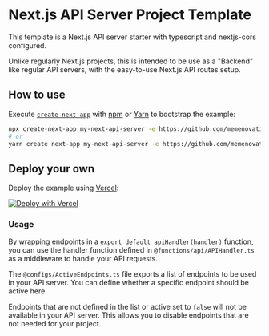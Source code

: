 # Next.js API Server Project Template

This template is a Next.js API server starter with typescript and nextjs-cors configured.

Unlike regularly Next.js projects, this is intended to be use as a "Backend" like regular API servers, with the easy-to-use Next.js API routes setup.

## How to use

Execute [`create-next-app`](https://github.com/vercel/next.js/tree/canary/packages/create-next-app) with [npm](https://docs.npmjs.com/cli/init) or [Yarn](https://yarnpkg.com/lang/en/docs/cli/create/) to bootstrap the example:

```bash
npx create-next-app my-next-api-server -e https://github.com/memenovation/next-api
# or
yarn create next-app my-next-api-server -e https://github.com/memenovation/next-api
```

## Deploy your own

Deploy the example using [Vercel](https://vercel.com/):

[![Deploy with Vercel](https://vercel.com/button)](https://vercel.com/new/git/external?repository-url=https://github.com/memenovation/next-api)

### Usage

By wrapping endpoints in a `export default apiHandler(handler)` function, you can use the handler function defined in `@functions/api/APIHandler.ts` as a middleware to handle your API requests.

The `@configs/ActiveEndpoints.ts` file exports a list of endpoints to be used in your API server. You can define whether a specific endpoint should be active here.

Endpoints that are not defined in the list or active set to `false` will not be available in your API server. This allows you to disable endpoints that are not needed for your project.
